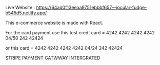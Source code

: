 Live Website : https://64ad0f13eeaa9751ebbbf657--jocular-fudge-b545d5.netlify.app/

This e-commerce website is made with React. 

For the card payment use this test credt card = 4242 4242 4242 4242 04/50 242 42424

or this card = 4242 4242 4242 4242 04/24 242 42424

STRIPE PAYMENT GATWWAY INTERGRATED
